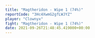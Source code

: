 ```yaml
---
title: "Magtheridon - Wipe 1 (74%)"
reportCode: "3Hc4XwmG2gfLWJYZ"
player: "Clownyx"
fight: "Magtheridon - Wipe 1 (74%)"
date: 2021-09-26T21:48:45.419000+00:00
---
```

